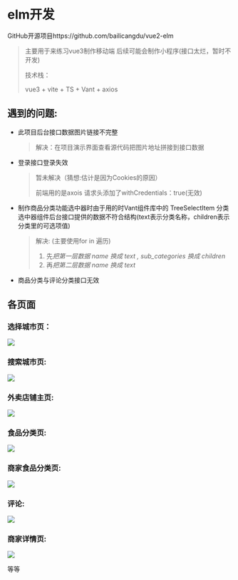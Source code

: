 # elm开发

GitHub开源项目https://github.com/bailicangdu/vue2-elm

> 主要用于来练习vue3制作移动端 后续可能会制作小程序(接口太烂，暂时不开发)
>
> 技术栈：
>
> vue3 + vite + TS  + Vant + axios

## 遇到的问题:

- 此项目后台接口数据图片链接不完整

  > 解决：在项目演示界面查看源代码把图片地址拼接到接口数据

- 登录接口登录失效

  > 暂未解决（猜想:估计是因为Cookies的原因）
  >
  > 前端用的是axois 请求头添加了withCredentials：true(无效)

- 制作商品分类功能选中器时由于用的时Vant组件库中的 TreeSelectItem 分类选中器组件后台接口提供的数据不符合结构(text表示分类名称，children表示分类里的可选项值)

  > 解决: (主要使用for in 遍历)
  >
  > 1. 先*把第一层数据 name 换成 text , sub_categories 换成 children*
  > 2. 再*把第二层数据 name 换成 text*

- 商品分类与评论分类接口无效

## 各页面

### 选择城市页：

![](https://www.hualigs.cn/image/616410a73c7e6.jpg)

### 搜索城市页:

![](https://www.hualigs.cn/image/616410ef5bef0.jpg)

### 外卖店铺主页:

![](https://www.hualigs.cn/image/6164114463ded.jpg)

### 食品分类页:

![](https://www.hualigs.cn/image/6164117ca689d.jpg)

### 商家食品分类页:

![](https://www.hualigs.cn/image/616411fb2db9b.jpg)

### 评论:

![](https://www.hualigs.cn/image/6164122bd99cd.jpg)

### 商家详情页:

![](https://www.hualigs.cn/image/616412704d147.jpg)

等等

